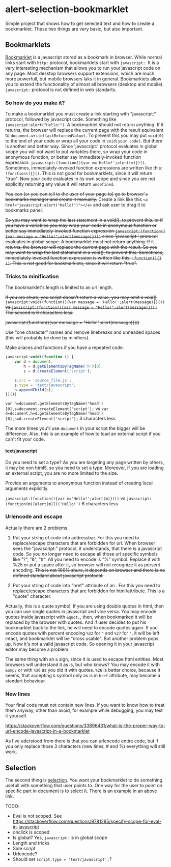 # alert-selection-bookmarklet
Simple project that shows how to get selected text and how to create a bookmarklet.
These two things are very basic, but also important.

## Bookmarklets
[Bookmarklet](https://en.wikipedia.org/wiki/Bookmarklet) is a javascript stored as a bookmark in browser. While normal links start with `http:` protocol, bookmarklets start with `javascript:`. It is a very interesting mechanism that allows you to run your javascript code on any page. Most desktop browsers support extensions, which are much more powerfull, but mobile browsers laks it in general. Bookmarklets allow you to extend the functionality of almost all browsers (desktop and mobile). `javascript:` protocol is not defined in web standarts.


### So how do you make it?

To make a bookmarklet you must create a link starting with "javascript:" protocol, followed by javascript code. Something like `javascript:alert("Hello!")`. A bookmarklet should not return anything. If it returns, the browser will replace the current page with the result equivalent to `document.write(lastReturnedValue)`. To prevent this you may put `void(0)` to the end of your code or wrap all your code in `void(your code)`. But there is another and better way. Since 'javascript:' protocol evaluates in global scope you will not want to put variables there, so wrap your code in anonymous function, or better say immediately-invoked function expression: `javascript:(function(){var m='Hello!';alert(m)})()`. Sometimes, immediately-invoked function expressions are written like this: `!function(){}()`. This is not good for bookmarklets, since it will return "true". Now your code evaluates in its own scope and since you are not explicitly returning any value it will return `undefined`.

<del>You can (or you can tell to the user of your page to) go to browser's bookmarks manager and create it manually.</del> Create a link like this `<a href="javascript:alert("Hello!")"></a>` and ask user to drag it to bookmarks panel.


<s>So you may want to wrap the last statement in a void(), to prevent this. or if you have a variables you may wrap your code in anonymous function or better say immediately-invoked function expression `javascript:(function(){var message = "Hello!";alert(message)})()` since 'javascript:' protocol evaluates in global scope. A bookmarklet must not return anything. If it returns, the browser will replace the current page with the result. So you may want to wrap the last statement in a void(), to prevent this. Sometimes, immediately-invoked function expression is written like this: `!function(){}()`. This is not good for bookmarklets, since it will return "true".</s>

### Tricks to minification

The bookmarklet's length is limited to an url length.

<s>If you are shure, you script doesn't return a value, you may omit a void()
`javascript:void((function(){var message = 'Hello!';alert(message)})())`
vs
`javascript:(function(){var message = "Hello!";alert(message)})()`
The second is 6 characters less.

javascript:(function(){var message = "Hello!";alert(message)})()</s>

Use "one character" names and remove linebreaks and unneaded spaces (this will probably be done by minifiers).





Make aliaces and functions if you have a repeated code.

```javascript
javascript:void((function () {
    var d = document,
        h = d.getElementsByTagName('h')[0],
        s = d.createElement('script');

    s.src = 'source_file.js';
    s.type = 'text/javascript';
    h.appendChild(s);
})())
```

`var h=document.getElementsByTagName('head')[0],s=document.createElement('script');`
vs
`var d=document,h=d.getElementsByTagName('head')[0],s=d.createElement('script');`
3 characters less


The more times you'll use `document` in your script the bigger will be difference.
Also, this is an example of how to load an external script if you can't fit your code.

#### text/javascript
Do you need to set a type? As you are targeting any page written by others, it may be non html5, so you need to set a type. Moreover, if you are loading an external script, you are no more limited to the size.




Provide an arguments to anonymous function instead of creating local arguments explicitly.

`javascript:(function(){var m='Hello!';alert(m)})()`
vs
`javascript:(function(m){alert(m)})('Hello!')`
6 characters less












### Urlencode and escape
Actually there are 2 problems.

1. Put your string of code into addressbar. For this you need to replace/escape characters that are forbidden for url.
When browser sees the "javascript:" protocol, it understands, that there is a javascript code. So you no longer need to escape all those url specific symbols like "?", "&", "#". All you need to encode is "%" symbol. Replace it with %25 or put a space after it, so browser will not recognize it as persent encoding. <del>This is not 100% shure, it depends on browser and there is no defined standard about javascript protocol.</del>



2. Put your string of code into "href" attribute of an <a>. For this you need to replace/escape characters that are forbidden for html/attribute. This is a "quote" character. 

Actually, this is a quote symbol. If you are using double quotes in html, then you can use single quotes in javascript and vice versa.  You may encode quotes inside javascript with `&quot;`, then, when bookmarked it will be replaced by the browser with quotes. And if user decides to put his bookmarklet back to the link, he will need to encode quotes again. If you encode quotes with percent encoding `%22` for `"` and `%27` for `'`, it will be left intact, and bookmarklet will be "cross usable". But another problem pops up. Now it's not a valid javascript code. So opening it in your javascript editor may become a problem.

The same thing with an `&` sign, since it is used to escape html entities. Most browsers will understand it as is, but who knows? You may encode it with `&amp;` or with `%26` as you did it with quotes. `%26` is better choice, because it seems, that accepting `&` symbol only as is in `href` attribute, may become a standart behaviour.

### New lines
Your final code must not contain new lines. If you want to know how to treat them anyway, other than avoid, for example while debugging, you may test it yourself.




https://stackoverflow.com/questions/33896431/what-is-the-proper-way-to-url-encode-javascript-in-a-bookmarklet

As I've uderstood from there is that you can urlencode entire code, but if you only replace those 3 characters (new lines, # and %) everything will still work.











## Selection
The second thing is [selection](https://developer.mozilla.org/en-US/docs/Web/API/Selection_API). You want your bookmarklet to do something usefull with something that user points to. One way for the user to point on specific part in document is to select it. There is an example in an above link.




TODO:
* Eval is not scoped. See https://stackoverflow.com/questions/9781285/specify-scope-for-eval-in-javascript
* onclick is scoped
* Is global? Yes, `javascript:` is in global scope
* Length and tricks
* Side script
* Urlencode?
* Should set `script.type = 'text/javascript';`?
